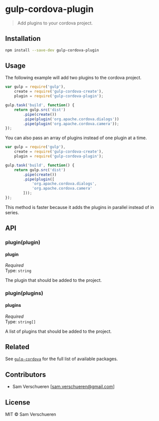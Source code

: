 # gulp-cordova-plugin

> Add plugins to your cordova project.

## Installation

```bash
npm install --save-dev gulp-cordova-plugin
```

## Usage

The following example will add two plugins to the cordova project.

```JavaScript
var gulp = require('gulp'),
    create = require('gulp-cordova-create'),
    plugin = require('gulp-cordova-plugin');

gulp.task('build', function() {
    return gulp.src('dist')
        .pipe(create())
        .pipe(plugin('org.apache.cordova.dialogs'))
        .pipe(plugin('org.apache.cordova.camera'));
});
```

You can also pass an array of plugins instead of one plugin at a time.

```JavaScript
var gulp = require('gulp'),
    create = require('gulp-cordova-create'),
    plugin = require('gulp-cordova-plugin');

gulp.task('build', function() {
    return gulp.src('dist')
        .pipe(create())
        .pipe(plugin([
            'org.apache.cordova.dialogs',
            'org.apache.cordova.camera'
        ]));
});
```

This method is faster because it adds the plugins in parallel instead of in series.

## API

### plugin(plugin)

#### plugin

*Required*  
Type: `string`

The plugin that should be added to the project.

### plugin(plugins)

#### plugins

*Required*  
Type: `string[]`

A list of plugins that should be added to the project.

## Related

See [`gulp-cordova`](https://github.com/SamVerschueren/gulp-cordova) for the full list of available packages.

## Contributors

- Sam Verschueren [<sam.verschueren@gmail.com>]

## License

MIT © Sam Verschueren
